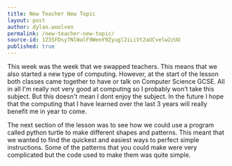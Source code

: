 ```yaml
---
title: New Teacher New Topic
layout: post
author: dylan.woolven
permalink: /new-teacher-new-topic/
source-id: 1Z35FDsy7NlWalF9WenY9Zyugl2iLiVt2aUCvelw2zUU
published: true
---
```

This week was the week that we swapped teachers. This means that we also started a new type of computing. However, at the start of the lesson both classes came together to have or talk on Computer Science GCSE. All in all I'm really not very good at computing so I probably won’t take this subject. But this doesn't mean I dont enjoy the subject. In the future I hope that the computing that I have learned over the last 3 years will really benefit me in year to come. 

The next section of the lesson was to see how we could use a program called python turtle to make different shapes and patterns. This meant that we wanted to find the quickest and easiest ways to perfect simple instructions. Some of the patterns that you could make were very complicated but the code used to make them was quite simple.

